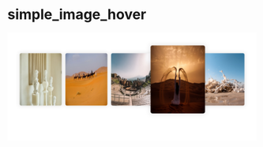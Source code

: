 # simple_image_hover
![demo image 1](https://github.com/Sweety-Akter/simple_image_hover/blob/main/view.png)